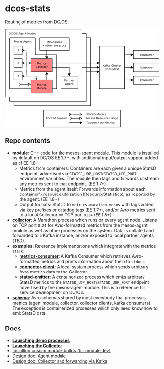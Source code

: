 # dcos-stats

Routing of metrics from DC/OS.

![architecture diagram](architecture.png)

## Repo contents

- **[module](module/)**: C++ code for the mesos-agent module. This module is installed by default on DC/OS EE 1.7+, with additional input/output support added as of EE 1.8+.
  - Metrics from containers: Containers are each given a unique StatsD endpoint, advertised via `STATSD_UDP_HOST`/`STATSD_UDP_PORT` environment variables. The module then tags and forwards upstream any metrics sent to that endpoint. (EE 1.7+)
  - Metrics from the agent itself: Forwards information about each container's resource utilization ([ResourceStatistics](https://github.com/apache/mesos/blob/master/include/mesos/mesos.proto#L908)), as reported by the agent. (EE 1.8+)
  - Output formats: StatsD to `metrics.marathon.mesos` with tags added via key prefixes or datadog tags (EE 1.7+), and/or Avro metrics sent to a local Collector on TCP port `8124` (EE 1.8+)
- **[collector](collector/)**: A Marathon process which runs on every agent node. Listens on TCP port `8124` for Avro-formatted metrics from the mesos-agent module as well as other processes on the system. Data is collated and forwarded to a Kafka instance, and/or exposed to local partner agents (TBD).
- **examples**: Reference implementations which integrate with the metrics stack:
  - **[metrics-consumer](examples/kafka-consumer/)**: A Kafka Consumer which retrieves Avro-formatted metrics and prints information about them to `stdout`.
  - **[connector-client](examples/connector-client/)**: A local system process which sends arbitrary Avro metrics data to the Collector.
  - **[statsd-emitter](examples/statsd-emitter/)**: A containerized process which emits arbitrary StatsD metrics to the `STATSD_UDP_HOST`/`STATSD_UDP_PORT` endpoint advertised by the mesos-agent module. This is a reference for service development on DC/OS.
- **[schema](schema/)**: Avro schemas shared by most everybody that processes metrics (agent module, collector, collector clients, kafka consumers). The exception is containerized processes which only need know how to emit StatsD data.

## Docs

- **[Launching demo processes](DEMO.md)**
- **[Launching the Collector](collector/README.md)**
- [Installing custom module builds (for module dev)](module/README.md)
- [Design doc: Agent module](https://docs.google.com/document/d/11XZF8600Fqfw_yY9YeSh-rX2jJVN4rjw_oQuJFkvlwM/edit#)
- [Design doc: Collector and forwarding via Kafka](https://docs.google.com/document/d/1aJifYTMrmuHnh_zpt8eLbsaU1WP_Fw3M8OvqRf0B6nE/edit#)

